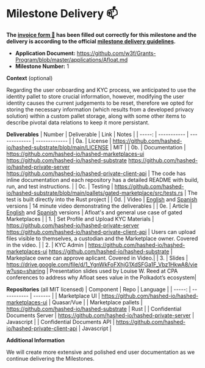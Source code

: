 # Milestone Delivery :mailbox:

**The [invoice form :pencil:](https://docs.google.com/forms/d/e/1FAIpQLSfmNYaoCgrxyhzgoKQ0ynQvnNRoTmgApz9NrMp-hd8mhIiO0A/viewform) has been filled out correctly for this milestone and the delivery is according to the official [milestone delivery guidelines](https://github.com/w3f/Grants-Program/blob/master/docs/milestone-deliverables-guidelines.md).**  

* **Application Document:** https://github.com/w3f/Grants-Program/blob/master/applications/Afloat.md
* **Milestone Number:** 1

**Context** (optional)

Regarding the user onboarding and KYC process, we anticipated to use the identity pallet to store crucial information, however, modifying the user identity causes the current judgements to be reset, therefore we opted for storing the necessary information (which results from a developed privacy solution) within a custom pallet storage, along with some other items to describe pivotal data relations to keep it more persistant.

**Deliverables**
| Number | Deliverable | Link | Notes |
| -----: | ----------- | ------------- | ------------- |
| 0a. | License | https://github.com/hashed-io/hashed-substrate/blob/main/LICENSE | MIT |
| 0b. | Documentation | https://github.com/hashed-io/hashed-marketplaces-ui <br> https://github.com/hashed-io/hashed-substrate https://github.com/hashed-io/hashed-private-server <br> https://github.com/hashed-io/hashed-private-client-api | The code has inline documentation and each repository has a detailed README with build, run, and test instructions. |
| 0c. | Testing | https://github.com/hashed-io/hashed-substrate/blob/main/pallets/gated-marketplace/src/tests.rs | The test is built directly into the Rust project |
| 0d. | Video | [English](https://drive.google.com/file/d/1Gzz1scZt4LSBPrQ30XXZzclhAXjjdUHJ/view?usp=sharing) and [Spanish](https://drive.google.com/file/d/12HGvMEMDU5NMRXcEa8m3gkuqjwO3iONV/view?usp=sharing) versions | 14 minute video demonstrating the deliverables |
| 0e. | Article | [English](https://docs.google.com/document/d/1bDswb619nkdL0xt41GEJEtyLcCOc3LO-M-dB2RdDr9s/edit?usp=sharing) and [Spanish](https://docs.google.com/document/d/1DNHgONQrZfpG4f0f79n6pS9h9jUQQDW52OlWCw1TiJA/edit?usp=sharing) versions | Afloat's and general use case of gated Marketplaces |
| 1. | Set Profile and Upload KYC Materials | https://github.com/hashed-io/hashed-private-server https://github.com/hashed-io/hashed-private-client-api  | Users can upload files visible to themselves, a custodian and the Marketplace owner. Covered in the video. |
| 2. | KYC Admin | https://github.com/hashed-io/hashed-marketplaces-ui https://github.com/hashed-io/hashed-substrate | Markeplace owne can approve aplicant. Covered in Video.|
| 3. | Slides | https://drive.google.com/file/d/1_YgnWkFoFXhjG1XdSFGa1F_Vbz1HkwA8/view?usp=sharing | Presentation slides used by Louise W. Reed at CPA conferences to address why Afloat sees value in the Polkadot’s ecosystem| 

**Repositories** 
(all MIT licensed)
| Component | Repo | Language |
| -----: | ----------- | ------- |
| Marketplace UI | https://github.com/hashed-io/hashed-marketplaces-ui | Quasar/Vue |
| Marketplace pallets | https://github.com/hashed-io/hashed-substrate | Rust |
| Confidential Documents Server | https://github.com/hashed-io/hashed-private-server | Javascript |
| Confidential Documents API | https://github.com/hashed-io/hashed-private-client-api | Javascript |



**Additional Information**

We will create more extensive and polished end user documentation as we continue delivering the Milestones.
